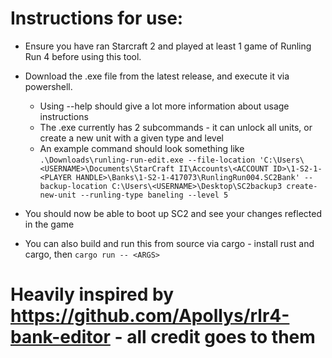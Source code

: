 # Instructions for use: 
- Ensure you have ran Starcraft 2 and played at least 1 game of Runling Run 4 before using this tool. 
- Download the .exe file from the latest release, and execute it via powershell. 
    - Using --help should give a lot more information about usage instructions
    - The .exe currently has 2 subcommands - it can unlock all units, or create a new unit with a given type and level
    - An example command should look something like `.\Downloads\runling-run-edit.exe --file-location 'C:\Users\<USERNAME>\Documents\StarCraft II\Accounts\<ACCOUNT ID>\1-S2-1-<PLAYER HANDLE>\Banks\1-S2-1-417073\RunlingRun004.SC2Bank' --backup-location C:\Users\<USERNAME>\Desktop\SC2backup3 create-new-unit --runling-type baneling --level 5`
- You should now be able to boot up SC2 and see your changes reflected in the game

- You can also build and run this from source via cargo - install rust and cargo, then `cargo run -- <ARGS>`

# Heavily inspired by https://github.com/Apollys/rlr4-bank-editor - all credit goes to them